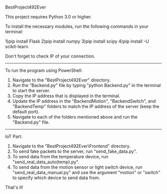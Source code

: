 BestProject492Ever

This project requires Python 3.0 or higher.

To install the necessary modules, run the following commands in your terminal:

1)pip install Flask
2)pip install numpy
3)pip install scipy
4)pip install -U scikit-learn

Don't forget to check IP of your connection.

-----------------------------------------------------------------------------------------------------------------------------------------------------------------------

To run the program using PowerShell:

1) Navigate to the "BestProject492Ever" directory.
2) Run the "Backend.py" file by typing "python Backend.py" in the terminal to start the server.
3) Copy the IP address that is displayed in the terminal.
4) Update the IP address in the "BackendMotion", "BackendSwitch", and "BackendTemp" folders to match the IP address of the server (keep the default port).
5) Navigate to each of the folders mentioned above and run the "Backend.py" file.

-----------------------------------------------------------------------------------------------------------------------------------------------------------------------

IoT Part:

1) Navigate to the "BestProject492Ever\Frontend" directory.
2) To send fake packets to the server, run "send_fake_data.py".
3) To send data from the temperature device, run "send_real_data_auto(temp).py".
4) To send data from the motion sensor or light switch device, run "send_real_data_manual.py" and use the argument "motion" or "switch" to specify which device to send data from.

That's it!
